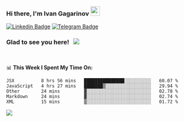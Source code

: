 ### Hi there, I'm Ivan Gagarinov <img src="https://media.giphy.com/media/hvRJCLFzcasrR4ia7z/giphy.gif" width="25px">

[![Linkedin Badge](https://img.shields.io/badge/-LinkedIn-0e76a8?style=flat-square&logo=Linkedin&logoColor=white)](https://linkedin.com/in/ivan-gagarinov-142ba3141/)
[![Telegram Badge](https://img.shields.io/badge/-Telegram-0088cc?style=flat-square&logo=Telegram&logoColor=white)](https://t.me/igagarinov)

### Glad to see you here! &nbsp; ![](https://visitor-badge.glitch.me/badge?page_id=dzencot.dzencot)

</br>

📊 **This Week I Spent My Time On:**
<!--START_SECTION:waka-->
```text
JSX          8 hrs 56 mins   ███████████████░░░░░░░░░░   60.07 % 
JavaScript   4 hrs 27 mins   ███████▒░░░░░░░░░░░░░░░░░   29.94 % 
Other        24 mins         ▓░░░░░░░░░░░░░░░░░░░░░░░░   02.78 % 
Markdown     24 mins         ▓░░░░░░░░░░░░░░░░░░░░░░░░   02.74 % 
XML          15 mins         ▒░░░░░░░░░░░░░░░░░░░░░░░░   01.72 % 
```
<!--END_SECTION:waka-->

[![](https://github-readme-stats.vercel.app/api?username=dzencot&theme=gruvbox)](https://github.com/dzencot)
